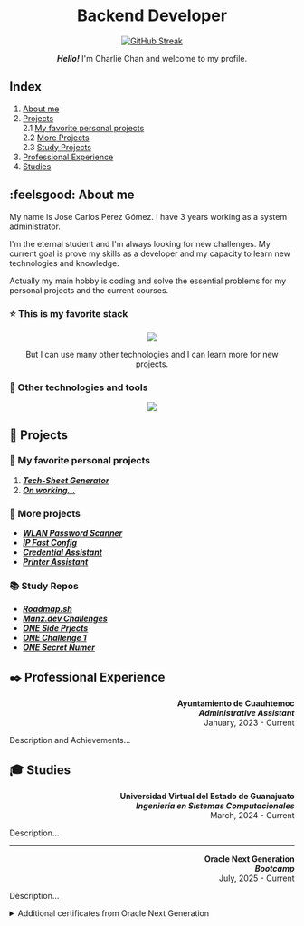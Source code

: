 <div align="center">

# Backend Developer

<a style="display: flex;" align="center">[![GitHub Streak](https://personal-streak-stats.vercel.app?user=CharlieH52&theme=dark&hide_border=true&mode=weekly)](https://git.io/streak-stats)
</a>

***Hello!*** I'm Charlie Chan and welcome to my profile.
</div>

## Index
1. [About me](#about-me)
2. [Projects](#projects)  
2.1 [My favorite personal projects](#my-favorite-personal-projects)  
2.2 [More Projects](#more-projects)  
2.3 [Study Projects](#study-repos)
3. [Professional Experience](#professional-experience)
4. [Studies](#studies)

## :feelsgood: About me
My name is Jose Carlos Pérez Gómez. I have 3 years working as a system administrator. 

I'm the eternal student and I'm always looking for new challenges. My  current goal is prove my skills as a developer and my capacity to learn new technologies and knowledge.

Actually my main hobby is coding and solve the essential problems for my personal projects and the current courses.

### :star: This is my favorite stack

<div align="center">
  <a href="https://skillicons.dev">
    <img src="https://skillicons.dev/icons?i=python,mysql,fastapi,html,css,js" />
  </a>

But I can use many other technologies and I can learn more for new projects.
</div>

### :wrench: Other technologies and tools 

<p align="center">
  <a href="https://skillicons.dev">
    <img src="https://skillicons.dev/icons?i=git,github,astro" />
  </a>
</p>


## :open_file_folder: Projects
### :star2: My favorite personal projects

1. ***[Tech-Sheet Generator](https://github.com/CharlieH52/technical-sheet-app)***
2. ***[On working...]()***

### :file_folder: More projects
- ***[WLAN Password Scanner](https://github.com/CharlieH52/wlan-password-scanner)***
- ***[IP Fast Config](https://github.com/CharlieH52/ip-fast-config)***
- ***[Credential Assistant](https://github.com/CharlieH52/credential-assistant)***
- ***[Printer Assistant](https://github.com/CharlieH52/printer-assistant)***

### :books: Study Repos
- ***[Roadmap.sh](https://github.com/CharlieH52/roadmap.sh)***
- ***[Manz.dev Challenges](https://github.com/CharlieH52/manz-web-challenges)***
- ***[ONE Side Prjects](https://github.com/CharlieH52/one-proyectos_adicionales)***
- ***[ONE Challenge 1](https://github.com/CharlieH52/one-amigo_secreto)***
- ***[ONE Secret Numer](https://github.com/CharlieH52/one-numero_secreto)***

## :black_nib: Professional Experience
<div align="right">

**Ayuntamiento de Cuauhtemoc**  
***Administrative Assistant***  
January, 2023 - Current

</div>

Description and Achievements...

## :mortar_board: Studies
<div align="right">

**Universidad Virtual del Estado de Guanajuato**  
***Ingeniería en Sistemas Computacionales***  
March, 2024 - Current

</div>

Description...  

<hr>
<div align="right">

**Oracle Next Generation**  
***Bootcamp***  
July, 2025 - Current

</div>

Description...

<details>
    <summary>Additional certificates from Oracle Next Generation</summary>
    <ul>
        <li><a href="">Git and Github</a></li>
    </ul>
</details>